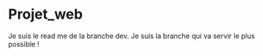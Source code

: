 # Projet_web
Je suis le read me de la branche dev.
Je suis la branche qui va servir le plus possible !
